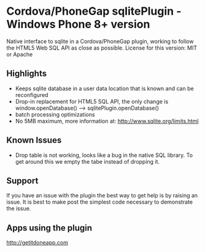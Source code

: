 # Cordova/PhoneGap sqlitePlugin - Windows Phone 8+ version

Native interface to sqlite in a Cordova/PhoneGap plugin, working to follow the HTML5 Web SQL API as close as possible.
License for this version: MIT or Apache

## Highlights

 - Keeps sqlite database in a user data location that is known and can be reconfigured
 - Drop-in replacement for HTML5 SQL API, the only change is window.openDatabase() --> sqlitePlugin.openDatabase()
 - batch processing optimizations
 - No 5MB maximum, more information at: http://www.sqlite.org/limits.html

## Known Issues

 - Drop table is not working, looks like a bug in the native SQL library. To get around this we empty the tabe instead of dropping it.

## Support

If you have an issue with the plugin the best way to get help is by raising an issue. It is best to make post the simplest code necessary to demonstrate the issue.

## Apps using the plugin

http://getitdoneapp.com

